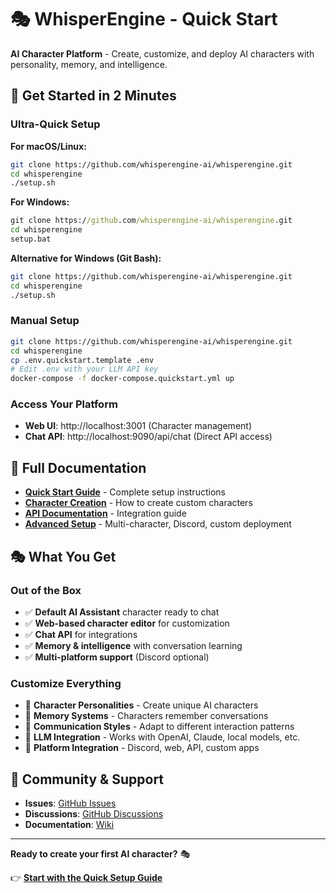 # 🎭 WhisperEngine - Quick Start

**AI Character Platform** - Create, customize, and deploy AI characters with personality, memory, and intelligence.

## 🚀 **Get Started in 2 Minutes**

### **Ultra-Quick Setup**

**For macOS/Linux:**
```bash
git clone https://github.com/whisperengine-ai/whisperengine.git
cd whisperengine
./setup.sh
```

**For Windows:**
```cmd
git clone https://github.com/whisperengine-ai/whisperengine.git
cd whisperengine
setup.bat
```

**Alternative for Windows (Git Bash):**
```bash
git clone https://github.com/whisperengine-ai/whisperengine.git
cd whisperengine
./setup.sh
```

### **Manual Setup**
```bash
git clone https://github.com/whisperengine-ai/whisperengine.git
cd whisperengine
cp .env.quickstart.template .env
# Edit .env with your LLM API key
docker-compose -f docker-compose.quickstart.yml up
```

### **Access Your Platform**
- **Web UI**: http://localhost:3001 (Character management)
- **Chat API**: http://localhost:9090/api/chat (Direct API access)

## 📖 **Full Documentation**

- **[Quick Start Guide](QUICKSTART.md)** - Complete setup instructions
- **[Character Creation](cdl-web-ui/README.md)** - How to create custom characters
- **[API Documentation](docs/api/)** - Integration guide
- **[Advanced Setup](docs/setup/)** - Multi-character, Discord, custom deployment

## 🎭 **What You Get**

### **Out of the Box**
- ✅ **Default AI Assistant** character ready to chat
- ✅ **Web-based character editor** for customization
- ✅ **Chat API** for integrations
- ✅ **Memory & intelligence** with conversation learning
- ✅ **Multi-platform support** (Discord optional)

### **Customize Everything**
- 🎨 **Character Personalities** - Create unique AI characters
- 🧠 **Memory Systems** - Characters remember conversations
- 💬 **Communication Styles** - Adapt to different interaction patterns
- 🔌 **LLM Integration** - Works with OpenAI, Claude, local models, etc.
- 📱 **Platform Integration** - Discord, web, API, custom apps

## 🤝 **Community & Support**

- **Issues**: [GitHub Issues](https://github.com/whisperengine-ai/whisperengine/issues)
- **Discussions**: [GitHub Discussions](https://github.com/whisperengine-ai/whisperengine/discussions)
- **Documentation**: [Wiki](https://github.com/whisperengine-ai/whisperengine/wiki)

---

**Ready to create your first AI character?** 🎭

👉 **[Start with the Quick Setup Guide](QUICKSTART.md)**